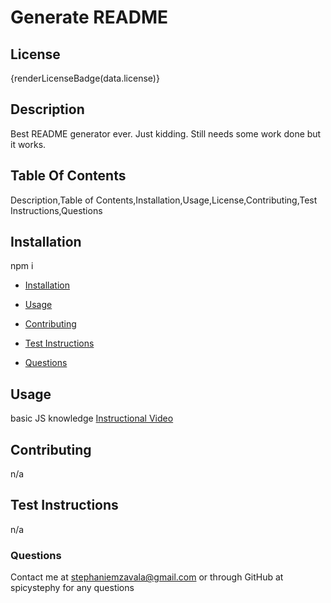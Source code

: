# Generate README

## License
{renderLicenseBadge(data.license)}
    
## Description
Best README generator ever. Just kidding. Still needs some work done but it works.
    
## Table Of Contents
Description,Table of Contents,Installation,Usage,License,Contributing,Test Instructions,Questions
    
## Installation
npm i
 * [Installation](#installation)

 * [Usage](usage)

 * [Contributing](contributing)

 * [Test Instructions](testInstructions)

 * [Questions](questions)
    
## Usage
basic JS knowledge
[Instructional Video](https://youtu.be/gq2BujzylVY)
    
## Contributing
n/a
    
## Test Instructions
n/a
    
### Questions
 Contact me at stephaniemzavala@gmail.com or through GitHub at spicystephy for any questions
